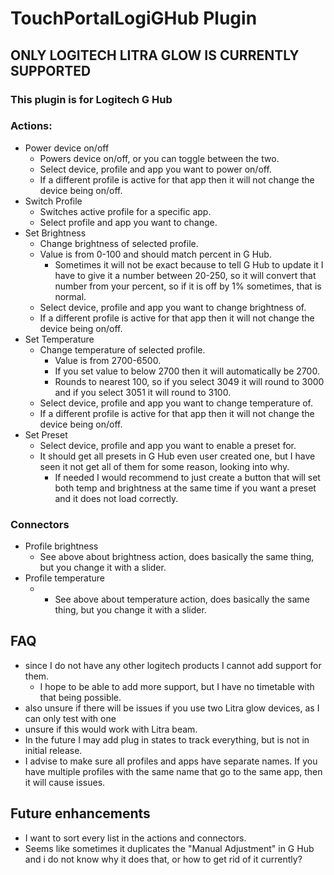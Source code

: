 # TouchPortalLogiGHub Plugin

## ONLY LOGITECH LITRA GLOW IS CURRENTLY SUPPORTED

### This plugin is for Logitech G Hub

### Actions:
- Power device on/off
  - Powers device on/off, or you can toggle between the two.
  - Select device, profile and app you want to power on/off.
  - If a different profile is active for that app then it will not change the device being on/off.
- Switch Profile
  - Switches active profile for a specific app.
  - Select profile and app you want to change.
- Set Brightness
  - Change brightness of selected profile.
  - Value is from 0-100 and should match percent in G Hub.
    - Sometimes it will not be exact because to tell G Hub to update it I have to give it a number between 20-250, so it will convert that number from your percent, so if it is off by 1% sometimes, that is normal.
  - Select device, profile and app you want to change brightness of.
  - If a different profile is active for that app then it will not change the device being on/off.
- Set Temperature
  - Change temperature of selected profile.
    - Value is from 2700-6500. 
    - If you set value to below 2700 then it will automatically be 2700.
    - Rounds to nearest 100, so if you select 3049 it will round to 3000 and if you select 3051 it will round to 3100.
  - Select device, profile and app you want to change temperature of.
  - If a different profile is active for that app then it will not change the device being on/off.
- Set Preset
  - Select device, profile and app you want to enable a preset for.
  - It should get all presets in G Hub even user created one, but I have seen it not get all of them for some reason, looking into why.
    - If needed I would recommend to just create a button that will set both temp and brightness at the same time if you want a preset and it does not load correctly.

### Connectors
- Profile brightness
  - See above about brightness action, does basically the same thing, but you change it with a slider.
- Profile temperature
  - - See above about temperature action, does basically the same thing, but you change it with a slider.

## FAQ
- since I do not have any other logitech products I cannot add support for them.
  - I hope to be able to add more support, but I have no timetable with that being possible.
- also unsure if there will be issues if you use two Litra glow devices, as I can only test with one
- unsure if this would work with Litra beam.
- In the future I may add plug in states to track everything, but is not in initial release.
- I advise to make sure all profiles and apps have separate names. If you have multiple profiles with the same name that go to the same app, then it will cause issues.

## Future enhancements
- I want to sort every list in the actions and connectors.
- Seems like sometimes it duplicates the "Manual Adjustment" in G Hub and i do not know why it does that, or how to get rid of it currently?